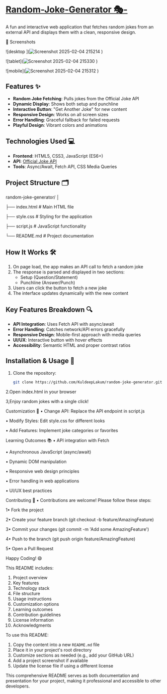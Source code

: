 # [Random-Joke-Generator 🎭-](https://kuldeeplakum.github.io/Random-Joke-Generator-/)

A fun and interactive web application that fetches random jokes from an external API and displays them with a clean, responsive design.

📸 Screenshots

![desktop ](![Screenshot 2025-02-04 215214](https://github.com/user-attachments/assets/d4ebc774-3443-4c77-ab77-1a17ae44bfb2)
) 

![tablet](![Screenshot 2025-02-04 215330](https://github.com/user-attachments/assets/e6f9de50-892a-44b4-a8cc-5702fa06a630)
) 

![mobile](![Screenshot 2025-02-04 215312](https://github.com/user-attachments/assets/85e4c691-b315-488d-8f7f-9c92d701680d)
)

## Features ✨
- **Random Joke Fetching**: Pulls jokes from the Official Joke API
- **Dynamic Display**: Shows both setup and punchline
- **Interactive Button**: "Get Another Joke" for new content
- **Responsive Design**: Works on all screen sizes
- **Error Handling**: Graceful fallback for failed requests
- **Playful Design**: Vibrant colors and animations

## Technologies Used 💻
- **Frontend**: HTML5, CSS3, JavaScript (ES6+)
- **API**: [Official Joke API](https://official-joke-api.appspot.com/random_joke)
- **Tools**: Async/Await, Fetch API, CSS Media Queries

## Project Structure 🗂️

random-joke-generator/
│

├── index.html # Main HTML file

├── style.css # Styling for the application

├── script.js # JavaScript functionality

└── README.md # Project documentation

## How It Works 🛠️
1. On page load, the app makes an API call to fetch a random joke
2. The response is parsed and displayed in two sections:
   - Setup (Question/Statement)
   - Punchline (Answer/Punch)
3. Users can click the button to fetch a new joke
4. The interface updates dynamically with the new content

## Key Features Breakdown 🔍
- **API Integration**: Uses Fetch API with async/await
- **Error Handling**: Catches network/API errors gracefully
- **Responsive Design**: Mobile-first approach with media queries
- **UI/UX**: Interactive button with hover effects
- **Accessibility**: Semantic HTML and proper contrast ratios

## Installation & Usage 🚀
1. Clone the repository:
   ```bash
   git clone https://github.com/KuldeepLakum/random-joke-generator.git

2.Open index.html in your browser

3,Enjoy random jokes with a single click!

Customization 🎨
• Change API: Replace the API endpoint in script.js

• Modify Styles: Edit style.css for different looks

• Add Features: Implement joke categories or favorites

Learning Outcomes 📚
• API integration with Fetch

• Asynchronous JavaScript (async/await)

• Dynamic DOM manipulation

• Responsive web design principles

• Error handling in web applications

• UI/UX best practices

Contributing 🤝
• Contributions are welcome! Please follow these steps:

1• Fork the project

2• Create your feature branch (git checkout -b feature/AmazingFeature)

3• Commit your changes (git commit -m 'Add some AmazingFeature')

4• Push to the branch (git push origin feature/AmazingFeature)

5• Open a Pull Request

Happy Coding! 😄


This README includes:
1. Project overview
2. Key features
3. Technology stack
4. File structure
5. Usage instructions
6. Customization options
7. Learning outcomes
8. Contribution guidelines
9. License information
10. Acknowledgments

To use this README:
1. Copy the content into a new `README.md` file
2. Place it in your project's root directory
3. Customize sections as needed (e.g., add your GitHub URL)
4. Add a project screenshot if available
5. Update the license file if using a different license

This comprehensive README serves as both documentation and presentation for your project, making it professional and accessible to other developers.
